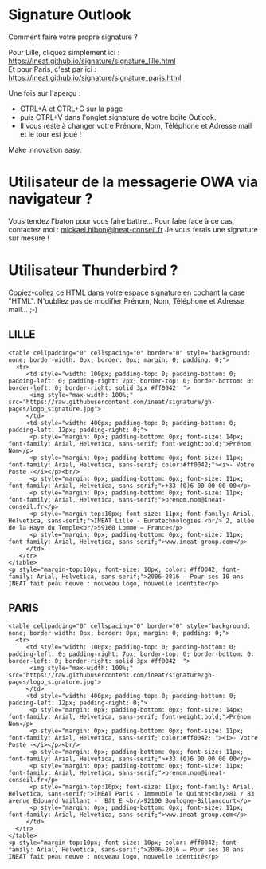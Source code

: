 # Signature Outlook

Comment faire votre propre signature ?

<span>Pour Lille, cliquez simplement ici : https://ineat.github.io/signature/signature_lille.html</span></br>
<span>Et pour Paris, c'est par ici : https://ineat.github.io/signature/signature_paris.html</span>

Une fois sur l'aperçu :</br>
- CTRL+A et CTRL+C sur la page</br>
- puis CTRL+V dans l'onglet signature de votre boite Outlook.</br>
- Il vous reste à changer votre Prénom, Nom, Téléphone et Adresse mail et le tour est joué !

Make innovation easy.

# Utilisateur de la messagerie OWA via navigateur ?

Vous tendez l'baton pour vous faire battre... 
Pour faire face à ce cas, contactez moi : mickael.hibon@ineat-conseil.fr
Je vous ferais une signature sur mesure !

# Utilisateur Thunderbird ?

Copiez-collez ce HTML dans votre espace signature en cochant la case "HTML".
N'oubliez pas de modifier Prénom, Nom, Téléphone et Adresse mail... ;-)

## LILLE
```
<table cellpadding="0" cellspacing="0" border="0" style="background: none; border-width: 0px; border: 0px; margin: 0; padding: 0;">
  <tr>
     <td style="width: 100px; padding-top: 0; padding-bottom: 0; padding-left: 0; padding-right: 7px; border-top: 0; border-bottom: 0: border-left: 0; border-right: solid 3px #ff0042  ">
      <img style="max-width: 100%;" src="https://raw.githubusercontent.com/ineat/signature/gh-pages/logo_signature.jpg">
     </td>
     <td style="width: 400px; padding-top: 0; padding-bottom: 0; padding-left: 12px; padding-right: 0;">
      <p style="margin: 0px; padding-bottom: 0px; font-size: 14px; font-family: Arial, Helvetica, sans-serif; font-weight:bold;">Prénom Nom</p>
      <p style="margin: 0px; padding-bottom: 0px; font-size: 11px; font-family: Arial, Helvetica, sans-serif; color:#ff0042;"><i>- Votre Poste -</i></p><br/>
      <p style="margin: 0px; padding-bottom: 0px; font-size: 11px; font-family: Arial, Helvetica, sans-serif;">+33 (0)6 00 00 00 00</p>
      <p style="margin: 0px; padding-bottom: 0px; font-size: 11px; font-family: Arial, Helvetica, sans-serif;">prenom.nom@ineat-conseil.fr</p>
      <p style="margin-top:10px; font-size: 11px; font-family: Arial, Helvetica, sans-serif;">INEAT Lille - Euratechnologies <br/> 2, allée de la Haye du Temple<br/>59160 Lomme – France</p>
      <p style="margin: 0px; padding-bottom: 0px; font-size: 11px; font-family: Arial, Helvetica, sans-serif;">www.ineat-group.com</p>
     </td>
   </tr>
</table>
<p style="margin-top:10px; font-size: 10px; color: #ff0042; font-family: Arial, Helvetica, sans-serif;">2006-2016 — Pour ses 10 ans INEAT fait peau neuve : nouveau logo, nouvelle identité</p>
```
 
## PARIS
```
<table cellpadding="0" cellspacing="0" border="0" style="background: none; border-width: 0px; border: 0px; margin: 0; padding: 0;">
  <tr>
     <td style="width: 100px; padding-top: 0; padding-bottom: 0; padding-left: 0; padding-right: 7px; border-top: 0; border-bottom: 0: border-left: 0; border-right: solid 3px #ff0042  ">
      <img style="max-width: 100%;" src="https://raw.githubusercontent.com/ineat/signature/gh-pages/logo_signature.jpg">
     </td>
     <td style="width: 400px; padding-top: 0; padding-bottom: 0; padding-left: 12px; padding-right: 0;">
      <p style="margin: 0px; padding-bottom: 0px; font-size: 14px; font-family: Arial, Helvetica, sans-serif; font-weight:bold;">Prénom Nom</p>
      <p style="margin: 0px; padding-bottom: 0px; font-size: 11px; font-family: Arial, Helvetica, sans-serif; color:#ff0042; "><i>- Votre Poste -</i></p><br/>
      <p style="margin: 0px; padding-bottom: 0px; font-size: 11px; font-family: Arial, Helvetica, sans-serif;">+33 (0)6 00 00 00 00</p>
      <p style="margin: 0px; padding-bottom: 0px; font-size: 11px; font-family: Arial, Helvetica, sans-serif;">prenom.nom@ineat-conseil.fr</p>
      <p style="margin-top:10px; font-size: 11px; font-family: Arial, Helvetica, sans-serif;">INEAT Paris - Immeuble le Quintet<br/>81 / 83 avenue Edouard Vaillant -  Bât E <br/>92100 Boulogne-Billancourt</p>
      <p style="margin: 0px; padding-bottom: 0px; font-size: 11px; font-family: Arial, Helvetica, sans-serif;">www.ineat-group.com</p>
     </td>
  </tr>
</table>
<p style="margin-top:10px; font-size: 10px; color: #ff0042; font-family: Arial, Helvetica, sans-serif;">2006-2016 — Pour ses 10 ans INEAT fait peau neuve : nouveau logo, nouvelle identité</p>
```

